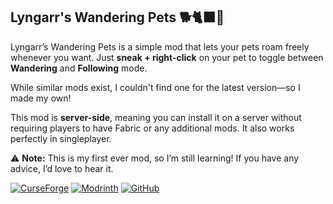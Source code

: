 ## Lyngarr's Wandering Pets 🐕🐈‍⬛🦜

Lyngarr’s Wandering Pets is a simple mod that lets your pets roam freely whenever you want. Just **sneak + right-click** on your pet to toggle between **Wandering** and **Following** mode.  

While similar mods exist, I couldn't find one for the latest version—so I made my own!  

This mod is **server-side**, meaning you can install it on a server without requiring players to have Fabric or any additional mods. It also works perfectly in singleplayer.    

⚠ **Note:** This is my first ever mod, so I’m still learning! If you have any advice, I’d love to hear it.

[![CurseForge](https://img.shields.io/badge/CurseForge-Download-orange?logo=curseforge)](https://www.curseforge.com/minecraft/mc-mods/lyngarr-wandering-pets)
[![Modrinth](https://img.shields.io/badge/Modrinth-Download-brightgreen?logo=modrinth)](https://modrinth.com/mod/lyngarr-wandering-pets)
[![GitHub](https://img.shields.io/badge/GitHub-Code-black?logo=github)](https://github.com/Lyngarr/lyngarrwanderingpets)

<!-- wander roam wandering wander freely pets pet wander pets wandering -->

